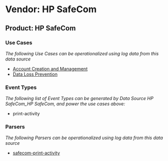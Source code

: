 Vendor: HP SafeCom
==================
Product: HP SafeCom
-------------------

### Use Cases

_The following Use Cases can be operationalized using log data from this data source_

* [Account Creation and Management](usecase_account_creation_and_management.md)
* [Data Loss Prevention](usecase_data_loss_prevention.md)


### Event Types

_The following list of Event Types can be generated by Data Source HP SafeCom_HP SafeCom, and power the use cases above:_

- print-activity


### Parsers

_The following Parsers can be operationalized using log data from this data source_

* [safecom-print-activity](parserContent_safecom-print-activity.md)
